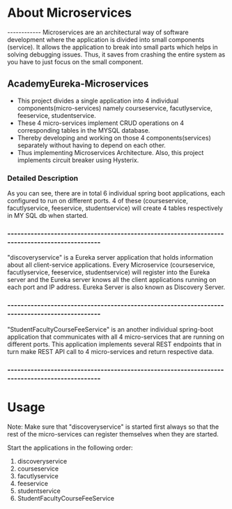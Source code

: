 # About Microservices

------------ Microservices are an architectural way of software development where the application is divided into small components (service). It allows the application to break into small parts which helps in solving debugging issues. Thus, it saves from crashing the entire system as you have to just focus on the small component.

## AcademyEureka-Microservices
* This project divides a single application into 4 individual components(micro-services) namely courseservice, facutlyservice, feeservice, studentservice.
* These 4 micro-services implement CRUD operations on 4 corresponding tables in the MYSQL database.
* Thereby developing and working on those 4 components(services) separately without having to depend on each other.
* Thus implementing Microservices Architecture. Also, this project implements circuit breaker using Hysterix.


### Detailed Description

As you can see, there are in total 6 individual spring boot applications, each configured to run on different ports. 4 of these (courseservice, facutlyservice, feeservice, studentservice) will create 4 tables respectively in MY SQL db when started.

### ---------------------------------------------------------------------------------------------

"discoveryservice" is a Eureka server application that holds information about all client-service applications. Every Microservice (courseservice, facutlyservice, feeservice, studentservice) will register into the Eureka server and the Eureka server knows all the client applications running on each port and IP address. Eureka Server is also known as Discovery Server.

### ---------------------------------------------------------------------------------------------


"StudentFacultyCourseFeeService" is an another individual spring-boot application that communicates with all 4 micro-services that are running on different ports. This application implements several REST endpoints that in turn make REST API call to 4 micro-services and return respective data.

### ---------------------------------------------------------------------------------------------

# Usage

Note: Make sure that "discoveryservice" is started first always so that the rest of the micro-services can register themselves when they are started.


Start the applications in the following order:
1) discoveryservice
2) courseservice
3) facutlyservice
4) feeservice
5) studentservice
6) StudentFacultyCourseFeeService
